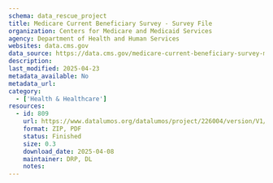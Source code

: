 ```yaml
---
schema: data_rescue_project 
title: Medicare Current Beneficiary Survey - Survey File
organization: Centers for Medicare and Medicaid Services
agency: Department of Health and Human Services
websites: data.cms.gov
data_source: https://data.cms.gov/medicare-current-beneficiary-survey-mcbs/medicare-current-beneficiary-survey-survey-file
description: 
last_modified: 2025-04-23
metadata_available: No
metadata_url: 
category:
  - ['Health & Healthcare'] 
resources:
  - id: 809
    url: https://www.datalumos.org/datalumos/project/226004/version/V1/view
    format: ZIP, PDF
    status: Finished
    size: 0.3
    download_date: 2025-04-08
    maintainer: DRP, DL
    notes: 
---
```

